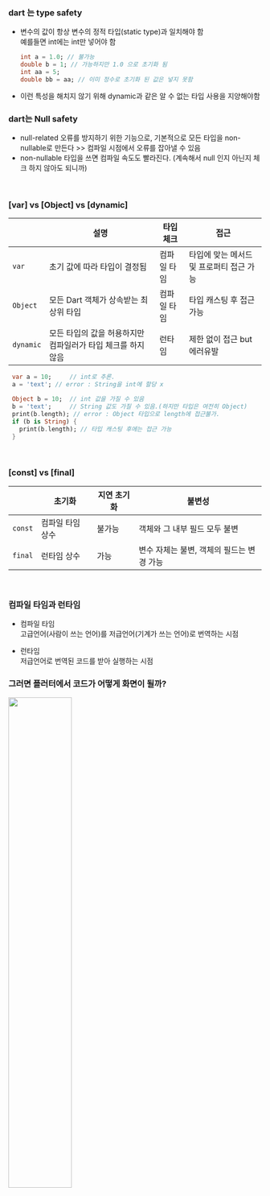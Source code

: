 ### dart 는 type safety
- 변수의 값이 항상 변수의 정적 타입(static type)과 일치해야 함  
  예를들면 int에는 int만 넣어야 함  
  ```dart
  int a = 1.0; // 불가능
  double b = 1; // 가능하지만 1.0 으로 초기화 됨
  int aa = 5;
  double bb = aa; // 이미 정수로 초기화 된 값은 넣지 못함  
  ```  
- 이런 특성을 해치지 않기 위해 dynamic과 같은 알 수 없는 타입 사용을 지양해야함
  
### dart는 Null safety
- null-related 오류를 방지하기 위한 기능으로, 기본적으로 모든 타입을 non-nullable로 만든다 >> 컴파일 시점에서 오류를 잡아낼 수 있음 
- non-nullable 타입을 쓰면 컴파일 속도도 빨라진다. (계속해서 null 인지 아닌지 체크 하지 않아도 되니까)
<br/>  


### [var] vs [Object] vs [dynamic]
|  | 설명 | 타입 체크 | 접근 |
|-----|-----|-----|-----|
| `var` | 초기 값에 따라 타입이 결정됨 | 컴파일 타임 | 타입에 맞는 메서드 및 프로퍼티 접근 가능
| `Object` | 모든 Dart 객체가 상속받는 최상위 타입 | 컴파일 타임 |타입 캐스팅 후 접근 가능
| `dynamic` | 모든 타입의 값을 허용하지만 컴파일러가 타입 체크를 하지 않음 | 런타임 | 제한 없이 접근 but 에러유발
 ```dart
  var a = 10;     // int로 추론.
  a = 'text'; // error : String을 int에 할당 x

  Object b = 10;  // int 값을 가질 수 있음
  b = 'text';     // String 값도 가질 수 있음.(하지만 타입은 여전히 Object)
  print(b.length); // error : Object 타입으로 length에 접근불가.
  if (b is String) {
    print(b.length); // 타입 캐스팅 후에는 접근 가능
  }
  ```  
  <br/>  

  ### [const] vs [final]
|  | 초기화 | 지연 초기화 | 불변성 |
|-----|-----|-----|-----|
| `const` | 컴파일 타임 상수 | 불가능 | 객체와 그 내부 필드 모두 불변
| `final` | 런타임 상수| 가능 |변수 자체는 불변, 객체의 필드는 변경 가능  
    
<br/>  

### 컴파일 타임과 런타임
- 컴파일 타임  
  고급언어(사람이 쓰는 언어)를 저급언어(기계가 쓰는 언어)로 번역하는 시점  

- 런타임   
  저급언어로 번역된 코드를 받아 실행하는 시점


### 그러면 플러터에서 코드가 어떻게 화면이 될까?
<img src="https://github.com/S-YUN/TIL/assets/65701497/380a4052-1a1d-4b2e-b4df-b1ec4e7af9a1" width="50%" height="50%"/>

